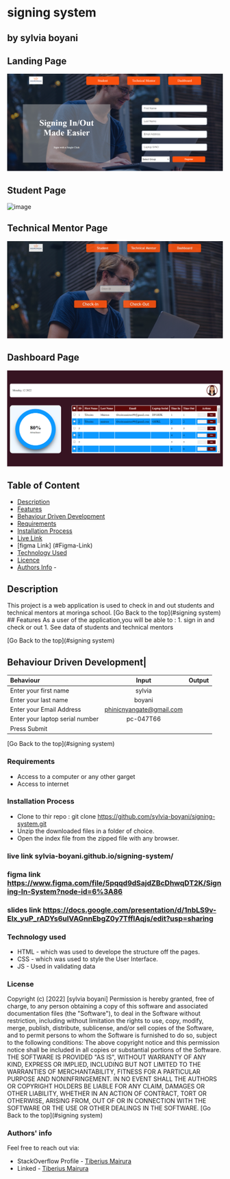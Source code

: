 # signing system

## by sylvia boyani

## Landing Page

![image](./assets/images/home-page.png)

## Student Page

![image](./assets/images/student-page.png)

## Technical Mentor Page

![image](./assets/images/technical-mentor-page.png)

## Dashboard Page

![image](./assets/images/dashboard-page.png)

## Table of Content

- [Description](#description)
- [Features](#features)
- [Behaviour Driven Development](#Behaviour-Driven-Development)
- [Requirements](#requirements)
- [Installation Process](#installation-Process)
- [Live Link](#Live-Link)
- [figma Link] (#Figma-Link)
- [Technology  Used](#technology-Used)
- [Licence](#licence)
- [Authors Info](#Authors-Info) -

## Description

  <p>This project is a web application is used to check in and out students and technical mentors at moringa school.
[Go Back to the top](#signing system)
## Features
As a user of the application,you will be able to :
1. sign in and check or out
1. See data of students and technical mentors
  
[Go Back to the top](#signing system)

## Behaviour Driven Development|

| Behaviour                       |          Input           | Output |
| :------------------------------ | :----------------------: | -----: |
| Enter your first name           |          sylvia          |        |
| Enter your last name            |          boyani          |        |
| Enter your Email Address        | phinicnyangate@gmail.com |        |
| Enter your laptop serial number |        pc-047T66         |        |
| Press Submit                    |                          |        |
[Go Back to the top](#signing system)

### Requirements

- Access to  a computer or any other garget
- Access to internet

### Installation Process

- Clone to thir repo : git clone <https://github.com/sylvia-boyani/signing-system.git>
- Unzip the downloaded files in a folder of choice.
- Open the index file from the zipped file with any browser.

### live link sylvia-boyani.github.io/signing-system/

### figma link <https://www.figma.com/file/5pqqd9dSajdZBcDhwqDT2K/Signing-In-System?node-id=6%3A86>

### slides link  <https://docs.google.com/presentation/d/1nbLS9v-Elx_yuP_rADYs6uIVAGnnEbgZ0y7TfflAqjs/edit?usp=sharing>

### Technology used

- HTML - which was used to develope the structure off the pages.
- CSS - which was used to style the User Interface.
- JS - Used in validating data

### License

 Copyright (c) [2022] [sylvia boyani]
Permission is hereby granted, free of charge, to any person obtaining a copy
of this software and associated documentation files (the "Software"), to deal
in the Software without restriction, including without limitation the rights
to use, copy, modify, merge, publish, distribute, sublicense, and/or sell
copies of the Software, and to permit persons to whom the Software is
furnished to do so, subject to the following conditions:
The above copyright notice and this permission notice shall be included in all
copies or substantial portions of the Software.
THE SOFTWARE IS PROVIDED "AS IS", WITHOUT WARRANTY OF ANY KIND, EXPRESS OR
IMPLIED, INCLUDING BUT NOT LIMITED TO THE WARRANTIES OF MERCHANTABILITY,
FITNESS FOR A PARTICULAR PURPOSE AND NONINFRINGEMENT. IN NO EVENT SHALL THE
AUTHORS OR COPYRIGHT HOLDERS BE LIABLE FOR ANY CLAIM, DAMAGES OR OTHER
LIABILITY, WHETHER IN AN ACTION OF CONTRACT, TORT OR OTHERWISE, ARISING FROM,
OUT OF OR IN CONNECTION WITH THE SOFTWARE OR THE USE OR OTHER DEALINGS IN THE
SOFTWARE.
[Go Back to the top](#signing system)

### Authors' info

Feel free to reach out via:

- StackOverflow Profile - [Tiberius Mairura](https://stackoverflow.com/users/11869442/tiberius)
- Linked - [Tiberius Mairura](https://www.linkedin.com/in/tiberius-mairura/)
